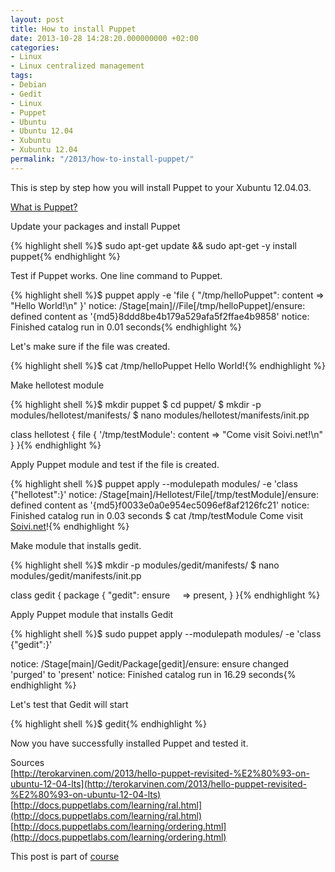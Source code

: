 ```yaml
---
layout: post
title: How to install Puppet
date: 2013-10-28 14:28:20.000000000 +02:00
categories:
- Linux
- Linux centralized management
tags:
- Debian
- Gedit
- Linux
- Puppet
- Ubuntu
- Ubuntu 12.04
- Xubuntu
- Xubuntu 12.04
permalink: "/2013/how-to-install-puppet/"
---
```

This is step by step how you will install Puppet to your Xubuntu 12.04.03.

[What is Puppet?](http://puppetlabs.com/)

Update your packages and install Puppet

{% highlight shell %}$ sudo apt-get update && sudo apt-get -y install puppet{% endhighlight %}

Test if Puppet works. One line command to Puppet.

{% highlight shell %}$ puppet apply -e 'file { "/tmp/helloPuppet": content => "Hello World!\n" }'
notice: /Stage[main]//File[/tmp/helloPuppet]/ensure: defined content as '{md5}8ddd8be4b179a529afa5f2ffae4b9858'
notice: Finished catalog run in 0.01 seconds{% endhighlight %}

Let's make sure if the file was created.

{% highlight shell %}$ cat /tmp/helloPuppet
Hello World!{% endhighlight %}

Make hellotest module

{% highlight shell %}$ mkdir puppet
$ cd puppet/
$ mkdir -p modules/hellotest/manifests/
$ nano modules/hellotest/manifests/init.pp

class hellotest {
    file { '/tmp/testModule':
        content => "Come visit Soivi.net!\n"
    } 
}{% endhighlight %}

Apply Puppet module and test if the file is created.

{% highlight shell %}$ puppet apply --modulepath modules/ -e 'class {"hellotest":}'
notice: /Stage[main]/Hellotest/File[/tmp/testModule]/ensure: defined content as '{md5}f0033e0a0e954ec5096ef8af2126fc21'
notice: Finished catalog run in 0.03 seconds
$ cat /tmp/testModule
Come visit [Soivi.net](http://soivi.net)!{% endhighlight %}

Make module that installs gedit.

{% highlight shell %}$ mkdir -p modules/gedit/manifests/
$ nano modules/gedit/manifests/init.pp

class gedit {
    package { "gedit":
        ensure     => present,
    }
}{% endhighlight %}

Apply Puppet module that installs Gedit

{% highlight shell %}$ sudo puppet apply --modulepath modules/ -e 'class {"gedit":}'

notice: /Stage[main]/Gedit/Package[gedit]/ensure: ensure changed 'purged' to 'present'
notice: Finished catalog run in 16.29 seconds{% endhighlight %}

Let's test that Gedit will start

{% highlight shell %}$ gedit{% endhighlight %}

Now you have successfully installed Puppet and tested it.

Sources  
[http://terokarvinen.com/2013/hello-puppet-revisited-%E2%80%93-on-ubuntu-12-04-lts](http://terokarvinen.com/2013/hello-puppet-revisited-%E2%80%93-on-ubuntu-12-04-lts)  
[http://docs.puppetlabs.com/learning/ral.html](http://docs.puppetlabs.com/learning/ral.html)  
[http://docs.puppetlabs.com/learning/ordering.html](http://docs.puppetlabs.com/learning/ordering.html)

This post is part of [course](http://terokarvinen.com/2013/aikataulu-%E2%80%93-linuxin-keskitetty-hallinta-%E2%80%93-ict4tn011-4-syksylla-2013)